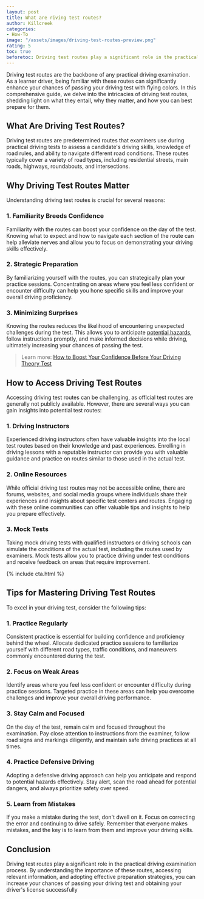 ```yaml
---
layout: post
title: What are riving test routes?
author: Killcreek
categories:
- How-To
image: "/assets/images/driving-test-routes-preview.png"
rating: 5
toc: true
beforetoc: Driving test routes play a significant role in the practical driving examination process. By understanding the importance of these routes, accessing relevant information, and adopting effective preparation strategies, you can increase your chances of passing your driving test and obtaining your driver's license successfully
---
```



Driving test routes are the backbone of any practical driving examination. As a learner driver, being familiar with these routes can significantly enhance your chances of passing your driving test with flying colors. In this comprehensive guide, we delve into the intricacies of driving test routes, shedding light on what they entail, why they matter, and how you can best prepare for them.

## What Are Driving Test Routes?

Driving test routes are predetermined routes that examiners use during practical driving tests to assess a candidate's driving skills, knowledge of road rules, and ability to navigate different road conditions. These routes typically cover a variety of road types, including residential streets, main roads, highways, roundabouts, and intersections.

## Why Driving Test Routes Matter

Understanding driving test routes is crucial for several reasons:

### 1. Familiarity Breeds Confidence

Familiarity with the routes can boost your confidence on the day of the test. Knowing what to expect and how to navigate each section of the route can help alleviate nerves and allow you to focus on demonstrating your driving skills effectively.

### 2. Strategic Preparation

By familiarizing yourself with the routes, you can strategically plan your practice sessions. Concentrating on areas where you feel less confident or encounter difficulty can help you hone specific skills and improve your overall driving proficiency.

### 3. Minimizing Surprises

Knowing the routes reduces the likelihood of encountering unexpected challenges during the test. This allows you to anticipate [potential hazards](/hazard-perception-test/), follow instructions promptly, and make informed decisions while driving, ultimately increasing your chances of passing the test.


> Learn more: [How to Boost Your Confidence Before Your Driving Theory Test](http://localhost:4000/boost-your-confidence-before-your-driving-theory-test/)

## How to Access Driving Test Routes

Accessing driving test routes can be challenging, as official test routes are generally not publicly available. However, there are several ways you can gain insights into potential test routes:

### 1. Driving Instructors

Experienced driving instructors often have valuable insights into the local test routes based on their knowledge and past experiences. Enrolling in driving lessons with a reputable instructor can provide you with valuable guidance and practice on routes similar to those used in the actual test.

### 2. Online Resources

While official driving test routes may not be accessible online, there are forums, websites, and social media groups where individuals share their experiences and insights about specific test centers and routes. Engaging with these online communities can offer valuable tips and insights to help you prepare effectively.

### 3. Mock Tests

Taking mock driving tests with qualified instructors or driving schools can simulate the conditions of the actual test, including the routes used by examiners. Mock tests allow you to practice driving under test conditions and receive feedback on areas that require improvement.

<!-- _includes/cta.html -->


{% include cta.html %}

## Tips for Mastering Driving Test Routes

To excel in your driving test, consider the following tips:

### 1. Practice Regularly

Consistent practice is essential for building confidence and proficiency behind the wheel. Allocate dedicated practice sessions to familiarize yourself with different road types, traffic conditions, and maneuvers commonly encountered during the test.

### 2. Focus on Weak Areas

Identify areas where you feel less confident or encounter difficulty during practice sessions. Targeted practice in these areas can help you overcome challenges and improve your overall driving performance.

### 3. Stay Calm and Focused

On the day of the test, remain calm and focused throughout the examination. Pay close attention to instructions from the examiner, follow road signs and markings diligently, and maintain safe driving practices at all times.

### 4. Practice Defensive Driving

Adopting a defensive driving approach can help you anticipate and respond to potential hazards effectively. Stay alert, scan the road ahead for potential dangers, and always prioritize safety over speed.

### 5. Learn from Mistakes

If you make a mistake during the test, don't dwell on it. Focus on correcting the error and continuing to drive safely. Remember that everyone makes mistakes, and the key is to learn from them and improve your driving skills.

## Conclusion

Driving test routes play a significant role in the practical driving examination process. By understanding the importance of these routes, accessing relevant information, and adopting effective preparation strategies, you can increase your chances of passing your driving test and obtaining your driver's license successfully